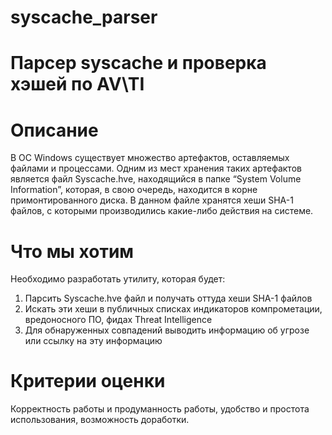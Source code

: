 # syscache_parser
# Парсер syscache и проверка хэшей по AV\TI

# Описание

В ОС Windows существует множество артефактов, оставляемых файлами и процессами. Одним из мест хранения таких артефактов является файл Syscache.hve, находящийся в папке “System Volume Information”, которая, в свою очередь, находится в корне примонтированного диска. В данном файле хранятся хеши SHA-1 файлов, с которыми производились какие-либо действия на системе.

# Что мы хотим

Необходимо разработать утилиту, которая будет:

1. Парсить Syscache.hve файл и получать оттуда хеши SHA-1 файлов
2. Искать эти хеши в публичных списках индикаторов компрометации, вредоносного ПО, фидах Threat Intelligence
3. Для обнаруженных совпадений выводить информацию об угрозе или ссылку на эту информацию

# Критерии оценки

Корректность работы и продуманность работы, удобство и простота использования, возможность доработки.
